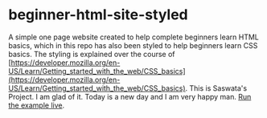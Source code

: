 # beginner-html-site-styled
A simple one page website created to help complete beginners learn HTML basics, which in this repo has also been styled to help beginners learn CSS basics. The styling is explained over the course of [https://developer.mozilla.org/en-US/Learn/Getting_started_with_the_web/CSS_basics](https://developer.mozilla.org/en-US/Learn/Getting_started_with_the_web/CSS_basics).
This is Saswata's Project. I am glad of it.
Today is a new day and I am very happy man.
[Run the example live](http://mdn.github.io/beginner-html-site-styled/).
